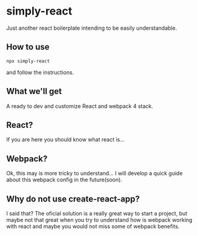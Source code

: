 # simply-react

Just another react boilerplate intending to be easily understandable.

## How to use

`npx simply-react`

and follow the instructions.

## What we'll get

A ready to dev and customize React and webpack 4 stack.

## React?

If you are here you should know what react is...

## Webpack?

Ok, this may is more tricky to understand...
I will develop a quick guide about this webpack config in the future(soon).

## Why do not use create-react-app?

I said that? The oficial solution is a really great way to start a project, but maybe not that great when you try to understand how is webpack working with react and maybe you would not miss some of webpack benefits.